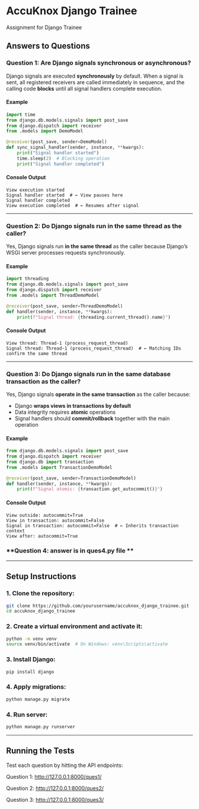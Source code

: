# **AccuKnox Django Trainee**  
Assignment for Django Trainee  

## **Answers to Questions**  

### **Question 1: Are Django signals synchronous or asynchronous?**  
Django signals are executed **synchronously** by default. When a signal is sent, all registered receivers are called immediately in sequence, and the calling code **blocks** until all signal handlers complete execution.  

#### **Example**  
```python
import time
from django.db.models.signals import post_save
from django.dispatch import receiver
from .models import DemoModel

@receiver(post_save, sender=DemoModel)
def sync_signal_handler(sender, instance, **kwargs):
    print("Signal handler started")
    time.sleep(2)  # Blocking operation
    print("Signal handler completed")
```

#### **Console Output**  
```
View execution started  
Signal handler started  # ← View pauses here  
Signal handler completed  
View execution completed  # ← Resumes after signal  
```

---

### **Question 2: Do Django signals run in the same thread as the caller?**  
Yes, Django signals run **in the same thread** as the caller because Django’s WSGI server processes requests synchronously.  

#### **Example**  
```python
import threading
from django.db.models.signals import post_save
from django.dispatch import receiver
from .models import ThreadDemoModel

@receiver(post_save, sender=ThreadDemoModel)
def handler(sender, instance, **kwargs):
    print(f"Signal thread: {threading.current_thread().name}")
```

#### **Console Output**  
```
View thread: Thread-1 (process_request_thread)  
Signal thread: Thread-1 (process_request_thread)  # ← Matching IDs confirm the same thread  
```

---

### **Question 3: Do Django signals run in the same database transaction as the caller?**  
Yes, Django signals **operate in the same transaction** as the caller because:  
- Django **wraps views in transactions by default**  
- Data integrity requires **atomic** operations  
- Signal handlers should **commit/rollback** together with the main operation  

#### **Example**  
```python
from django.db.models.signals import post_save
from django.dispatch import receiver
from django.db import transaction
from .models import TransactionDemoModel

@receiver(post_save, sender=TransactionDemoModel)
def handler(sender, instance, **kwargs):
    print(f"Signal atomic: {transaction.get_autocommit()}")
```

#### **Console Output**  
```
View outside: autocommit=True  
View in transaction: autocommit=False  
Signal in transaction: autocommit=False  # ← Inherits transaction context  
View after: autocommit=True  
```

### **Question 4: answer is in ques4.py file **

---

## **Setup Instructions**  

### **1. Clone the repository:**  
```bash
git clone https://github.com/yourusername/accuknox_django_trainee.git
cd accuknox_django_trainee
```

### **2. Create a virtual environment and activate it:**  
```bash
python -m venv venv  
source venv/bin/activate  # On Windows: venv\Scripts\activate  
```

### **3. Install Django:**  
```bash
pip install django
```

### **4. Apply migrations:**  
```bash
python manage.py migrate
```

### **4. Run server:**  
```bash
python manage.py runserver
```

---

## **Running the Tests**  

 Test each question by hitting the API endpoints:

Question 1:  http://127.0.0.1:8000/ques1/

Question 2:  http://127.0.0.1:8000/ques2/

Question 3:  http://127.0.0.1:8000/ques3/


